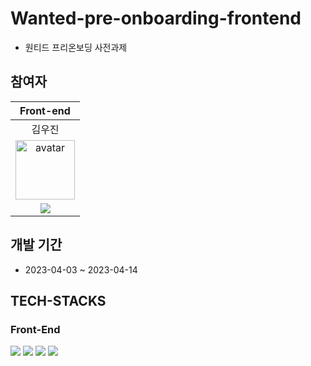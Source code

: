 # Wanted-pre-onboarding-frontend

- 원티드 프리온보딩 사전과제

## 참여자

|                                                                Front-end                                                                |
| :-------------------------------------------------------------------------------------------------------------------------------------: |
|                                                                 김우진                                                                  |
|               <img width="95px" height="95px" src="https://avatars.githubusercontent.com/u/111094669?v=4" alt="avatar"/>                |
| [<img src="https://img.shields.io/badge/GitHub-181717?style=for-the-badge&logo=GitHub&logoColor=white"/>](https://github.com/w00jinkim) |

## 개발 기간

- 2023-04-03 ~ 2023-04-14

## TECH-STACKS

### Front-End

<p>
<img src="https://img.shields.io/badge/JavaScript-F7DF1E?logo=JavaScript&logoColor=white&style=for-the-badge" />
<img src="https://img.shields.io/badge/React-61DAFB?logo=React&logoColor=white&style=for-the-badge" />
<img src="https://img.shields.io/badge/TailwindCSS-06B6D4?logo=TailwindCSS&logoColor=white&style=for-the-badge" />
<img src="https://img.shields.io/badge/Netlify-00C7B7?logo=Netlify&logoColor=white&style=for-the-badge" />
